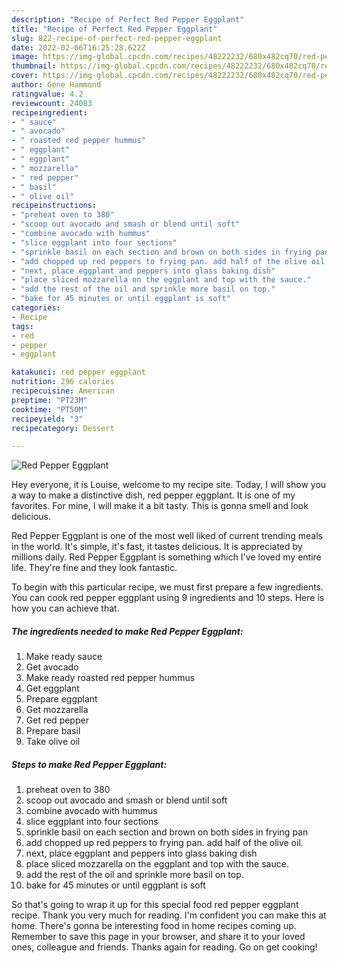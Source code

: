 ```yaml
---
description: "Recipe of Perfect Red Pepper Eggplant"
title: "Recipe of Perfect Red Pepper Eggplant"
slug: 822-recipe-of-perfect-red-pepper-eggplant
date: 2022-02-06T16:25:28.622Z
image: https://img-global.cpcdn.com/recipes/48222232/680x482cq70/red-pepper-eggplant-recipe-main-photo.jpg
thumbnail: https://img-global.cpcdn.com/recipes/48222232/680x482cq70/red-pepper-eggplant-recipe-main-photo.jpg
cover: https://img-global.cpcdn.com/recipes/48222232/680x482cq70/red-pepper-eggplant-recipe-main-photo.jpg
author: Gene Hammond
ratingvalue: 4.2
reviewcount: 24083
recipeingredient:
- " sauce"
- " avocado"
- " roasted red pepper hummus"
- " eggplant"
- " eggplant"
- " mozzarella"
- " red pepper"
- " basil"
- " olive oil"
recipeinstructions:
- "preheat oven to 380"
- "scoop out avocado and smash or blend until soft"
- "combine avocado with hummus"
- "slice eggplant into four sections"
- "sprinkle basil on each section and brown on both sides in frying pan"
- "add chopped up red peppers to frying pan. add half of the olive oil."
- "next, place eggplant and peppers into glass baking dish"
- "place sliced mozzarella on the eggplant and top with the sauce."
- "add the rest of the oil and sprinkle more basil on top."
- "bake for 45 minutes or until eggplant is soft"
categories:
- Recipe
tags:
- red
- pepper
- eggplant

katakunci: red pepper eggplant 
nutrition: 296 calories
recipecuisine: American
preptime: "PT23M"
cooktime: "PT50M"
recipeyield: "3"
recipecategory: Dessert

---
```



![Red Pepper Eggplant](https://img-global.cpcdn.com/recipes/48222232/680x482cq70/red-pepper-eggplant-recipe-main-photo.jpg)

Hey everyone, it is Louise, welcome to my recipe site. Today, I will show you a way to make a distinctive dish, red pepper eggplant. It is one of my favorites. For mine, I will make it a bit tasty. This is gonna smell and look delicious.

Red Pepper Eggplant is one of the most well liked of current trending meals in the world. It's simple, it's fast, it tastes delicious. It is appreciated by millions daily. Red Pepper Eggplant is something which I've loved my entire life. They're fine and they look fantastic.




To begin with this particular recipe, we must first prepare a few ingredients. You can cook red pepper eggplant using 9 ingredients and 10 steps. Here is how you can achieve that.

<!--inarticleads1-->

##### The ingredients needed to make Red Pepper Eggplant:

1. Make ready  sauce
1. Get  avocado
1. Make ready  roasted red pepper hummus
1. Get  eggplant
1. Prepare  eggplant
1. Get  mozzarella
1. Get  red pepper
1. Prepare  basil
1. Take  olive oil




<!--inarticleads2-->

##### Steps to make Red Pepper Eggplant:

1. preheat oven to 380
1. scoop out avocado and smash or blend until soft
1. combine avocado with hummus
1. slice eggplant into four sections
1. sprinkle basil on each section and brown on both sides in frying pan
1. add chopped up red peppers to frying pan. add half of the olive oil.
1. next, place eggplant and peppers into glass baking dish
1. place sliced mozzarella on the eggplant and top with the sauce.
1. add the rest of the oil and sprinkle more basil on top.
1. bake for 45 minutes or until eggplant is soft




So that's going to wrap it up for this special food red pepper eggplant recipe. Thank you very much for reading. I'm confident you can make this at home. There's gonna be interesting food in home recipes coming up. Remember to save this page in your browser, and share it to your loved ones, colleague and friends. Thanks again for reading. Go on get cooking!

